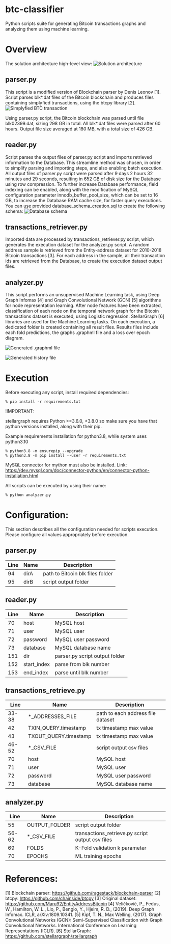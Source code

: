 # btc-classifier
Python scripts suite for generating Bitcoin transactions graphs and analyzing them using machine learning.

# Overview
The solution architecture high-level view:
![Solution architecture](https://github.com/aggstam/btc-classifier/blob/main/images/Solution%20Architecture.png)

## parser.py 
This script is a modified version of Blockchain parser by Denis Leonov [1].
Script parses blk*.dat files of the Bitcoin blockchain and produces files containing simplyfied transactions,
using the btcpy library [2].
![Simplyfied BTC transaction](https://github.com/aggstam/btc-classifier/blob/main/images/Simplified_Bitcoin_Transaction_Example_corrected.png)

Using parser.py script, the Bitcoin blockchain was parsed until file blk02399.dat, sizing 298 GB in total. 
All blk*.dat files were parsed after 60 hours. 
Output file size averaged at 180 MB, with a total size of 426 GB.

## reader.py
Script parses the output files of parser.py script and imports retrieved information to the Database.
This streamline method was chosen, in order to simplify parsing and importing steps, and also enabling batch execution.
All output files of parser.py script were parsed after 9 days 2 hours 32 minutes and 29 seconds, 
resulting in 652 GB of disk size for the Database using row compression.
To further increase Database performance, field indexing can be enabled,
along with the modification of MySQL configuration parameter innodb_buffer_pool_size,
which can be set to 16 GB, to increase the Database RAM cache size, for faster query executions.
You can use provided database_schema_creation.sql to create the following schema:
![Database schema](https://github.com/aggstam/btc-classifier/blob/main/images/Database_Schema.png)

## transactions_retriever.py
Imported data are processed by transactions_retriever.py script, which generates the execution dataset for the analyzer.py script.
A random address sample is retrieved from the Entity-address dataset for 2010-2018 Bitcoin transactions [3].
For each address in the sample, all their transaction ids are retrieved from the Database, to create the execution dataset output files.

## analyzer.py
This script performs an unsupervised Machine Learning task, 
using Deep Graph Infomax [4] and Graph Convolutional Network (GCN) [5] algorithms for node representation learning.
After node features have been extracted, classification of each node on the temporal network graph
for the Bitcoin transactions dataset is executed, using Logistic regression.
StellarGraph [6] libraries are used for the Machine Learning tasks.
On each execution, a dedicated folder is created containing all result files.
Results files include each fold predictions, the graphs .graphml file and a loss over epoch diagram.

![Generated .graphml file](https://github.com/aggstam/btc-classifier/blob/main/images/analyzer_generate_graph_example.png)

![Generated history file](https://github.com/aggstam/btc-classifier/blob/main/images/analyzer_deep_graph_infomax_plot.png)

# Execution
Before executing any script, install required dependencies:
```
% pip install -r requirements.txt
```

!IMPORTANT:

stellargraph requires Python >=3.6.0, <3.8.0 so make sure you have that python versions installed, along with their pip.

Example requirements installation for python3.8, while system uses python3.10
```
% python3.8 -m ensurepip --upgrade
% python3.8 -m pip install --user -r requirements.txt
```
MySQL connector for mython must also be installed.
Link: https://dev.mysql.com/doc/connector-python/en/connector-python-installation.html

All scripts can be executed by using their name:
```
% python analyzer.py
```

# Configuration:
This section describes all the configuration needed for scripts execution.
Please configure all values appropriately before execution.

## parser.py
| Line | Name | Description                      |
|------|------|----------------------------------|
|  94  | dirA | path to Bitcoin blk files folder |
|  95  | dirB | script output folder             |

## reader.py
| Line | Name        | Description                    |
|------|-------------|--------------------------------|
|  70  | host        | MySQL host                     |
|  71  | user        | MySQL user                     |
|  72  | password    | MySQL user password            |
|  73  | database    | MySQL database name            |
| 151  | dir         | parser.py script output folder |
| 152  | start_index | parse from blk number          |
| 153  | end_index   | parse until blk number         |

## transactions_retrieve.py
| Line  | Name                  | Description                       |
|-------|-----------------------|-----------------------------------|
| 33-38 | *_ADDRESSES_FILE      | path to each address file dataset |
|  42   | TXIN_QUERY.timestamp  | tx timestamp max value            |
|  43   | TXOUT_QUERY.timestamp | tx timestamp max value            |
| 46-52 | *_CSV_FILE            | script output csv files           |
|  70   | host                  | MySQL host                        |
|  71   | user                  | MySQL user                        |
|  72   | password              | MySQL user password               |
|  73   | database              | MySQL database name               |

## analyzer.py
| Line  | Name          | Description                                      |
|-------|---------------|--------------------------------------------------|
|  55   | OUTPUT_FOLDER | script output folder                             |
| 56-62 | *_CSV_FILE    | transactions_retrieve.py script output csv files |
|  69   | FOLDS         | K-Fold validation k parameter                    |
|  70   | EPOCHS        | ML training epochs                               |

# References:
[1] Blockchain parser: https://github.com/ragestack/blockchain-parser
[2] btcpy: https://github.com/chainside/btcpy
[3] Original dataset: https://github.com/Maru92/EntityAddressBitcoin
[4] Veličković, P., Fedus, W., Hamilton, W. L., Lio, P., Bengio, Y., Hjelm, R. D., (2019). Deep Graph Infomax. ICLR, arXiv:1809.10341.
[5] Kipf, T. N., Max Welling, (2017). Graph Convolutional Networks (GCN): Semi-Supervised Classification with Graph Convolutional Networks. International Conference on Learning Representations (ICLR).
[6] StellarGraph: https://github.com/stellargraph/stellargraph

